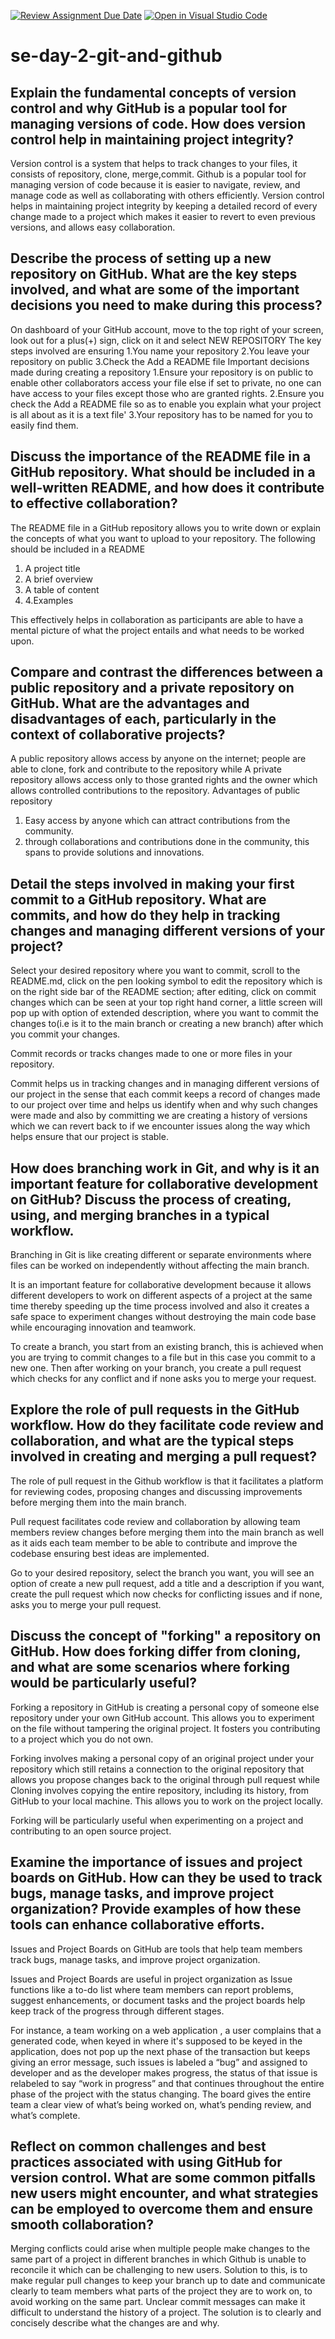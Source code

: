[![Review Assignment Due Date](https://classroom.github.com/assets/deadline-readme-button-22041afd0340ce965d47ae6ef1cefeee28c7c493a6346c4f15d667ab976d596c.svg)](https://classroom.github.com/a/8wgCKhpZ)
[![Open in Visual Studio Code](https://classroom.github.com/assets/open-in-vscode-2e0aaae1b6195c2367325f4f02e2d04e9abb55f0b24a779b69b11b9e10269abc.svg)](https://classroom.github.com/online_ide?assignment_repo_id=15604406&assignment_repo_type=AssignmentRepo)
# se-day-2-git-and-github
## Explain the fundamental concepts of version control and why GitHub is a popular tool for managing versions of code. How does version control help in maintaining project integrity?
Version control is a system that helps to track changes to your files, it consists of repository, clone, merge,commit. Github is a popular tool for managing version of code because it is easier to navigate, review, and manage code as well as collaborating with others efficiently. Version control helps in maintaining project integrity by keeping a detailed record of every change made to a project which makes it easier to revert to even previous versions, and allows easy collaboration.
## Describe the process of setting up a new repository on GitHub. What are the key steps involved, and what are some of the important decisions you need to make during this process?
On dashboard of your GitHub account, move to the top right of your screen, look out for a plus(+) sign, click on it and select NEW REPOSITORY
The key steps involved are ensuring 
1.You name your repository
2.You leave your repository on public
3.Check the Add a README file 
Important decisions made during creating a repository
1.Ensure your repository is on public to enable other collaborators access your file else if set to private, no one can have access to your files except those who are granted rights.
2.Ensure you check the Add a README file so as to enable you explain what your project is all about as it is a text file'
3.Your repository has to be named for you to easily find them.

## Discuss the importance of the README file in a GitHub repository. What should be included in a well-written README, and how does it contribute to effective collaboration?
The README file in a GitHub repository allows you to write down or explain the concepts of what you want to upload to your repository.
The following should be included in a README
1. A project title
2. A brief overview
3. A table of content
4. 4.Examples

This effectively helps in collaboration as participants are able to have a mental picture of what the project entails and what needs to be worked upon.

## Compare and contrast the differences between a public repository and a private repository on GitHub. What are the advantages and disadvantages of each, particularly in the context of collaborative projects?

 A public repository allows access by anyone on the internet; people are able to clone, fork and contribute to the repository while A private repository allows access only to those granted rights and the owner which allows controlled contributions to the repository.
 Advantages of public repository
 1. Easy access by anyone which can attract contributions from the community.
 2. through collaborations and contributions done in the community, this spans to provide solutions and innovations.

## Detail the steps involved in making your first commit to a GitHub repository. What are commits, and how do they help in tracking changes and managing different versions of your project?
Select your desired repository where you want to commit, scroll to the README.md, click on the pen looking symbol to edit the repository which is on the right side bar of the README section; after editing, click on commit changes which can be seen at your top right hand corner, a little screen will pop up with option of extended description, where you want to commit the changes to(i.e is it to the main branch or creating a new branch) after which you commit your changes.

Commit records or tracks changes made to one or more files in your repository.

Commit helps us in tracking changes and in managing different versions of our project in the sense that each commit keeps a record of changes made to our project over time and helps us identify when and why such changes were made and also by committing we are creating a history of versions which we can revert back to if we encounter issues along the way which helps ensure that our project is stable.

## How does branching work in Git, and why is it an important feature for collaborative development on GitHub? Discuss the process of creating, using, and merging branches in a typical workflow.

Branching in Git is like creating different or separate environments where files can be worked on independently without affecting the main branch.

It is an important feature for collaborative development because it allows different developers to work on different aspects of a project at the same time thereby speeding up the time process involved and also it creates a safe space to experiment changes without destroying the main code base while encouraging innovation and teamwork.

To create a branch, you start from an existing branch, this is achieved when you are trying to commit changes to a file but in this case you commit to a new one. Then after working on your branch, you create a pull request which checks for any conflict and if none asks you to merge your request.

## Explore the role of pull requests in the GitHub workflow. How do they facilitate code review and collaboration, and what are the typical steps involved in creating and merging a pull request?

The role of pull request in the Github workflow is that it facilitates  a platform for reviewing codes, proposing changes and discussing improvements before merging them into the main branch.

Pull request facilitates code review and collaboration by allowing team members review changes before merging them into the main branch as well as it aids each team member to be able to contribute and improve the codebase ensuring best ideas are implemented.

Go to your desired repository, select the branch you want, you will see an option of create a new pull request, add a title and a description if you want, create the pull request which now checks for conflicting issues and if none, asks you to merge your pull request.

## Discuss the concept of "forking" a repository on GitHub. How does forking differ from cloning, and what are some scenarios where forking would be particularly useful?
Forking a repository in GitHub is creating a personal copy of someone else repository under your own GitHub account. This allows you to experiment on the file without tampering the original project. It fosters you contributing to a project which you do not own.

Forking involves making a personal copy of an original project under your repository which still retains a connection to the original repository that allows you propose changes back to the original through pull request while Cloning involves copying the entire repository, including its history, from GitHub to your local machine. This allows you to work on the project locally.

Forking will be particularly useful when experimenting on a project and contributing to an open source project.

## Examine the importance of issues and project boards on GitHub. How can they be used to track bugs, manage tasks, and improve project organization? Provide examples of how these tools can enhance collaborative efforts.
Issues and Project Boards on GitHub are tools that help team members track bugs, manage tasks, and improve project organization.

Issues and Project Boards are useful in project organization as Issue functions like a to-do list where team members can report problems, suggest enhancements, or document tasks and the project boards help keep track of the progress through different stages.

For instance, a team working on a web application , a user complains that a generated code, when keyed in where it's supposed to be keyed in the application, does not pop up the next phase of the transaction but keeps giving an error message, such issues is labeled a “bug” and assigned to developer and as the developer makes progress, the status of that issue is relabeled to say “work in progress” and that continues throughout the entire phase of the project with the status changing. The board gives the entire team a clear view of what’s being worked on, what’s pending review, and what’s complete.

## Reflect on common challenges and best practices associated with using GitHub for version control. What are some common pitfalls new users might encounter, and what strategies can be employed to overcome them and ensure smooth collaboration?

Merging conflicts could arise when multiple people make changes to the same part of a project in different branches in which Github is unable to reconcile it which can be challenging to new users. Solution to this, is to make regular pull changes to keep your branch up to date and communicate clearly to team members what parts of the project they are to work on, to avoid working on the same part.
Unclear commit messages can make it difficult to understand the history of a project. The solution is to clearly and concisely describe what the changes are and why.

